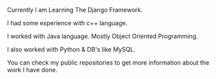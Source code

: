 Currently I am Learning The Django Framework. 

I had some experience with c++ language.

I worked with Java language. Mostly Object Oriented Programming.

I also worked with Python & DB's like MySQL.

You can check my public repositories to get more information about the work I have done.


